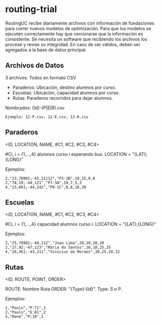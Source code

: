 routing-trial
=============

RoutingUC recibe diariamente archivos con información de fundaciones para correr nuevos modelos de optimización. 
Para que los modelos se ejecuten correctamente hay que cerciorarse que la información es consistente.
Se necesita un software que recibiendo los archivos los procese y revise su integridad. En caso de ser válidos, deben ser agregados a la base de datos principal.

Archivos de Datos
--------------------
3 archivos: Todos en formato CSV
* Paraderos: 
  Ubicación, destino alumnos por curso.
* Escuelas: 
	Ubicación, capacidad alumnos por curso.
* Rutas: 
	Paraderos recorridos para dejar alumnos.

Nombrados: {Id}-(P|E|R).csv

    Ejemplo: 12-P.csv, 12-E.csv, 12-R.csv
    
Paraderos
----------

<ID, LOCATION, NAME, #C1, #C2, #C3, #C4>

\#Ci, i = {1,...,4} alumnos curso i esperando bus.
LOCATION = "{LAT};{LONG}"

Ejemplos:

    2,"23,78901;-45,21112","P3-2B",10,15,0,8
    2,"78,19;-44,121","P7-3A",19,7,5,3
    4,"23,661;-44,242","P9-1C",0,8,16,30

Escuelas
----------

<ID, LOCATION, NAME, #C1, #C2, #C3, #C4>

\#Ci, i = {1,...,4} capacidad alumnos curso i.
LOCATION = "{LAT};{LONG}"

Ejemplos:

    2,"25,78901;-48,112","Joao Lima",20,20,20,20
    2,"27,92;-47,123","Maria do Santos",10,10,25,25
    4,"26,361;-43,211","Vinicius de Moraes",30,25,20,15

Rutas
--------

<ID, ROUTE, POINT, ORDER>

ROUTE: Nombre Ruta
ORDER: "{Type}:{id}". Type: S o P.

Ejemplos:

    1,"Paulo","P:71",1
    2,"Paulo","E:81",2
    5,"René","P:18",1
    
  